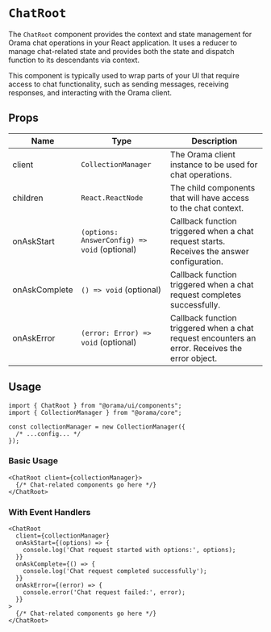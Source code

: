 # `ChatRoot`

The `ChatRoot` component provides the context and state management for Orama chat operations in your React application. It uses a reducer to manage chat-related state and provides both the state and dispatch function to its descendants via context.

This component is typically used to wrap parts of your UI that require access to chat functionality, such as sending messages, receiving responses, and interacting with the Orama client.

## Props

| Name           | Type                                    | Description                                                                                    |
| -------------- | --------------------------------------- | ---------------------------------------------------------------------------------------------- |
| client         | `CollectionManager`                     | The Orama client instance to be used for chat operations.                                      |
| children       | `React.ReactNode`                       | The child components that will have access to the chat context.                                |
| onAskStart     | `(options: AnswerConfig) => void` (optional) | Callback function triggered when a chat request starts. Receives the answer configuration.     |
| onAskComplete  | `() => void` (optional)                 | Callback function triggered when a chat request completes successfully.                        |
| onAskError     | `(error: Error) => void` (optional)    | Callback function triggered when a chat request encounters an error. Receives the error object.|

## Usage

```tsx
import { ChatRoot } from "@orama/ui/components";
import { CollectionManager } from "@orama/core";

const collectionManager = new CollectionManager({
  /* ...config... */
});
```

### Basic Usage

```tsx
<ChatRoot client={collectionManager}>
  {/* Chat-related components go here */}
</ChatRoot>
```

### With Event Handlers

```tsx
<ChatRoot 
  client={collectionManager}
  onAskStart={(options) => {
    console.log('Chat request started with options:', options);
  }}
  onAskComplete={() => {
    console.log('Chat request completed successfully');
  }}
  onAskError={(error) => {
    console.error('Chat request failed:', error);
  }}
>
  {/* Chat-related components go here */}
</ChatRoot>
```
